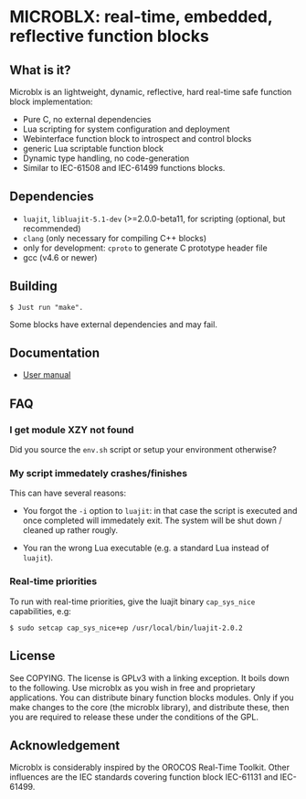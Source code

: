 MICROBLX: real-time, embedded, reflective function blocks
=========================================================

What is it?
-----------

Microblx is an lightweight, dynamic, reflective, hard real-time safe
function block implementation:

 - Pure C, no external dependencies
 - Lua scripting for system configuration and deployment
 - Webinterface function block to introspect and control blocks
 - generic Lua scriptable function block
 - Dynamic type handling, no code-generation
 - Similar to IEC-61508 and IEC-61499 functions blocks.


Dependencies
------------

 - `luajit`, `libluajit-5.1-dev` (>=2.0.0-beta11, for scripting (optional, but recommended)
 - `clang` (only necessary for compiling C++ blocks)
 - only for development: `cproto` to generate C prototype header file
 - gcc (v4.6 or newer)

Building
--------

```
$ Just run "make".
```

Some blocks have external dependencies and may fail.


Documentation
-------------

 - [User manual](/doc/manual.md)


FAQ
---

### I get module XZY not found

Did you source the `env.sh` script or setup your environment
otherwise?

### My script immedately crashes/finishes

This can have several reasons:

* You forgot the `-i` option to `luajit`: in that case the script is
  executed and once completed will immedately exit. The system will be
  shut down / cleaned up rather rougly.

* You ran the wrong Lua executable (e.g. a standard Lua instead of
  `luajit`).

### Real-time priorities

To run with real-time priorities, give the luajit binary
`cap_sys_nice` capabilities, e.g:

```
$ sudo setcap cap_sys_nice+ep /usr/local/bin/luajit-2.0.2
```

License
-------

See COPYING. The license is GPLv3 with a linking exception. It boils
down to the following. Use microblx as you wish in free and
proprietary applications. You can distribute binary function blocks
modules. Only if you make changes to the core (the microblx library),
and distribute these, then you are required to release these under the
conditions of the GPL.


Acknowledgement
---------------

Microblx is considerably inspired by the OROCOS Real-Time
Toolkit. Other influences are the IEC standards covering function
block IEC-61131 and IEC-61499.